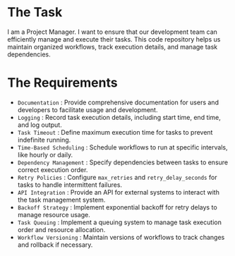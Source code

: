 # The Task

I am a Project Manager. I want to ensure that our development team can efficiently manage and execute their tasks. This code repository helps us maintain organized workflows, track execution details, and manage task dependencies.

# The Requirements

* `Documentation` : Provide comprehensive documentation for users and developers to facilitate usage and development.
* `Logging` : Record task execution details, including start time, end time, and log output.
* `Task Timeout` : Define maximum execution time for tasks to prevent indefinite running.
* `Time-Based Scheduling` : Schedule workflows to run at specific intervals, like hourly or daily.
* `Dependency Management` : Specify dependencies between tasks to ensure correct execution order.
* `Retry Policies` : Configure `max_retries` and `retry_delay_seconds` for tasks to handle intermittent failures.
* `API Integration` : Provide an API for external systems to interact with the task management system.
* `Backoff Strategy` : Implement exponential backoff for retry delays to manage resource usage.
* `Task Queuing` : Implement a queuing system to manage task execution order and resource allocation.
* `Workflow Versioning` : Maintain versions of workflows to track changes and rollback if necessary.
